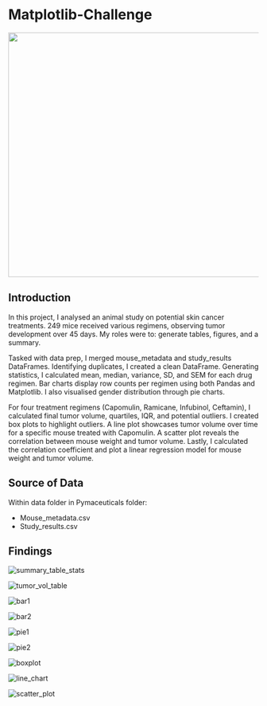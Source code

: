 # Matplotlib-Challenge
<img src="images/pharma.JPG" width="1000" height="491">

## Introduction 
In this project, I analysed an animal study on potential skin cancer treatments. 249 mice received various regimens, observing tumor development over 45 days. My roles were to: generate tables, figures, and a summary.

Tasked with data prep, I merged mouse_metadata and study_results DataFrames. Identifying duplicates, I created a clean DataFrame. Generating statistics, I calculated mean, median, variance, SD, and SEM for each drug regimen. Bar charts display row counts per regimen using both Pandas and Matplotlib. I also visualised gender distribution through pie charts.

For four treatment regimens (Capomulin, Ramicane, Infubinol, Ceftamin), I calculated final tumor volume, quartiles, IQR, and potential outliers. I created box plots to highlight outliers. A line plot showcases tumor volume over time for a specific mouse treated with Capomulin. A scatter plot reveals the correlation between mouse weight and tumor volume. Lastly, I calculated the correlation coefficient and plot a linear regression model for mouse weight and tumor volume.

## Source of Data
Within data folder in Pymaceuticals folder:
* Mouse_metadata.csv
* Study_results.csv

## Findings

![summary_table_stats](images/summary_table_stats.JPG)

![tumor_vol_table](images/tumor_vol_table.JPG)

![bar1](images/bar1.JPG)

![bar2](images/bar2.JPG)

![pie1](images/pie1.JPG)

![pie2](images/pie2.JPG)

![boxplot](images/boxplot.JPG)

![line_chart](images/line_chart.JPG)

![scatter_plot](images/scatter_plot.JPG)

